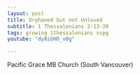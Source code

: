 ```yaml
---
layout: post
title: Orphaned but not Unloved
subtitle: 1 Thessalonians 2:13-20
tags: growing 1thessalonians svpg
youtube: "dy8iUHO_v0g"

---
```

Pacific Grace MB Church (South Vancouver)
